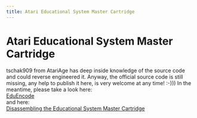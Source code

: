 ```yaml
---
title: Atari Educational System Master Cartridge
---
```

# Atari Educational System Master Cartridge  
tschak909 from AtariAge has deep inside knowledge of the source code and could reverse engineered it. Anyway, the official source code is still missing, any help to publish it here, is very welcome at any time! :-))) In the meantime, please take a look here:  
[EduEncode](http://atariage.com/forums/topic/238262-eduencode-a-library-for-encoding-atari-educational-system-tapes/)  
and here:  
[Disassembling the Educational System Master Cartridge](http://atariage.com/forums/topic/237822-disassembling-the-educational-system-master-cartridge/)  
  
